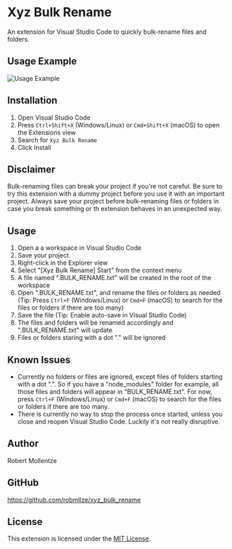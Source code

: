 # Xyz Bulk Rename

An extension for Visual Studio Code to quickly bulk-rename files and folders.

## Usage Example

![Usage Example](example.gif)

## Installation

1. Open Visual Studio Code
2. Press `Ctrl+Shift+X` (Windows/Linux) or `Cmd+Shift+X` (macOS) to open the Extensions view
3. Search for `Xyz Bulk Rename`
4. Click Install

## Disclaimer

Bulk-renaming files can break your project if you're not careful. Be sure to try this extension with a dummy project before you use it with an important project. Always save your project before bulk-renaming files or folders in case you break something or th extension behaves in an unexpected way.

## Usage

1. Open a a workspace in Visual Studio Code
2. Save your project.
3. Right-click in the Explorer view
4. Select "[Xyz Bulk Rename] Start" from the context menu
5. A file named ".BULK_RENAME.txt" will be created in the root of the workspace
6. Open ".BULK_RENAME.txt", and rename the files or folders as needed (Tip: Press `Ctrl+F` (Windows/Linux) or `Cmd+F` (macOS) to search for the files or folders if there are too many)
7. Save the file (Tip: Enable auto-save in Visual Studio Code)
8. The files and folders will be renamed accordingly and ".BULK_RENAME.txt" will update
9. Files or folders staring with a dot "." will be ignored

## Known Issues

- Currently no folders or files are ignored, except files of folders starting with a dot ".". So if you have a "node_modules" folder for example, all those files and folders will appear in "BULK_RENAME.txt". For now, press `Ctrl+F` (Windows/Linux) or `Cmd+F` (macOS) to search for the files or folders if there are too many.
- There is currently no way to stop the process once started, unless you close and reopen Visual Studio Code. Luckily it's not really disruptive.

## Author

Robert Mollentze
## GitHub

https://github.com/robmllze/xyz_bulk_rename

## License

This extension is licensed under the [MIT License](LICENSE).

